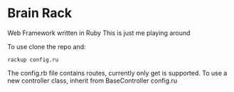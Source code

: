 # Brain Rack

Web Framework written in Ruby
This is just me playing around

To use clone the repo and:

    rackup config.ru

The config.rb file contains routes, currently only get is supported. To use a
new controller class, inherit from BaseController
config.ru
